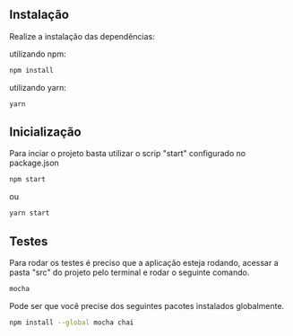 ## Instalação

Realize a instalação das dependências:


utilizando npm:
```bash
npm install
```
utilizando yarn:
```bash
yarn
```

## Inicialização

Para inciar o projeto basta utilizar o scrip "start" configurado no package.json


```bash
npm start
```
ou
```bash
yarn start
```

## Testes

Para rodar os testes é preciso que a aplicação esteja rodando, acessar a pasta "src" do projeto pelo terminal e rodar o seguinte comando.

```bash
mocha
```

Pode ser que você precise dos seguintes pacotes instalados globalmente.
```bash
npm install --global mocha chai
```
